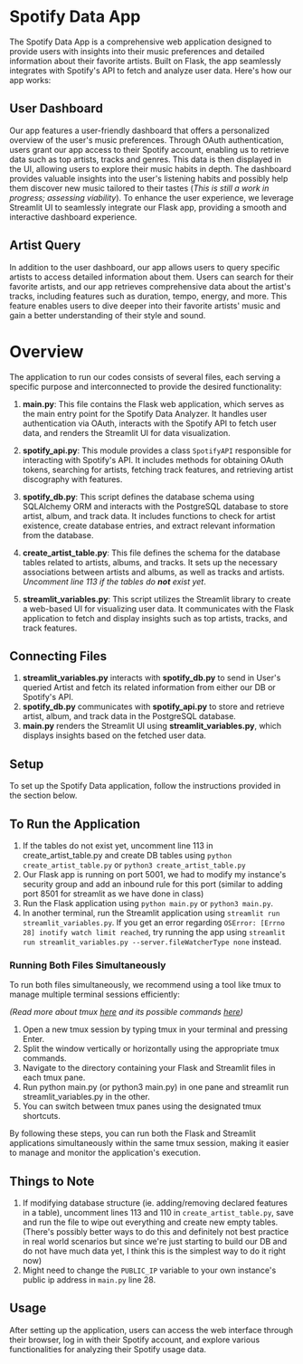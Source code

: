 # Spotify Data App

The Spotify Data App is a comprehensive web application designed to provide users with insights into their music preferences and detailed information about their favorite artists. Built on Flask, the app seamlessly integrates with Spotify's API to fetch and analyze user data. Here's how our app works:

## User Dashboard
Our app features a user-friendly dashboard that offers a personalized overview of the user's music preferences. Through OAuth authentication, users grant our app access to their Spotify account, enabling us to retrieve data such as top artists, tracks and genres. This data is then displayed in the UI, allowing users to explore their music habits in depth. The dashboard provides valuable insights into the user's listening habits and possibly help them discover new music tailored to their tastes (*This is still a work in progress; assessing viability*). To enhance the user experience, we leverage Streamlit UI to seamlessly integrate our Flask app, providing a smooth and interactive dashboard experience.

## Artist Query
In addition to the user dashboard, our app allows users to query specific artists to access detailed information about them. Users can search for their favorite artists, and our app retrieves comprehensive data about the artist's tracks, including features such as duration, tempo, energy, and more. This feature enables users to dive deeper into their favorite artists' music and gain a better understanding of their style and sound.


# Overview

The application to run our codes consists of several files, each serving a specific purpose and interconnected to provide the desired functionality:

1. **main.py**: This file contains the Flask web application, which serves as the main entry point for the Spotify Data Analyzer. It handles user authentication via OAuth, interacts with the Spotify API to fetch user data, and renders the Streamlit UI for data visualization.

2. **spotify_api.py**: This module provides a class `SpotifyAPI` responsible for interacting with Spotify's API. It includes methods for obtaining OAuth tokens, searching for artists, fetching track features, and retrieving artist discography with features.

3. **spotify_db.py**: This script defines the database schema using SQLAlchemy ORM and interacts with the PostgreSQL database to store artist, album, and track data. It includes functions to check for artist existence, create database entries, and extract relevant information from the database.

4. **create_artist_table.py**: This file defines the schema for the database tables related to artists, albums, and tracks. It sets up the necessary associations between artists and albums, as well as tracks and artists. *Uncomment line 113 if the tables do **not** exist yet*.

5. **streamlit_variables.py**: This script utilizes the Streamlit library to create a web-based UI for visualizing user data. It communicates with the Flask application to fetch and display insights such as top artists, tracks, and track features.

## Connecting Files

1. **streamlit_variables.py** interacts with **spotify_db.py** to send in User's queried Artist and fetch its related information from either our DB or Spotify's API.
2. **spotify_db.py** communicates with **spotify_api.py** to store and retrieve artist, album, and track data in the PostgreSQL database.
3. **main.py** renders the Streamlit UI using **streamlit_variables.py**, which displays insights based on the fetched user data.

## Setup

To set up the Spotify Data application, follow the instructions provided in the section below.

## To Run the Application

1. If the tables do not exist yet, uncomment line 113 in create_artist_table.py and create DB tables using `python create_artist_table.py` or `python3 create_artist_table.py`
2. Our Flask app is running on port 5001, we had to modify my instance's security group and add an inbound rule for this port (similar to adding port 8501 for streamlit as we have done in class)
3. Run the Flask application using `python main.py` or `python3 main.py`.
4. In another terminal, run the Streamlit application using `streamlit run streamlit_variables.py`. If you get an error regarding `OSError: [Errno 28] inotify watch limit reached`, try running the app using `streamlit run streamlit_variables.py --server.fileWatcherType none` instead.

### Running Both Files Simultaneously
To run both files simultaneously, we recommend using a tool like tmux to manage multiple terminal sessions efficiently:

*(Read more about tmux [here](https://github.com/tmux/tmux/wiki) and its possible commands [here](https://tmuxcheatsheet.com/))*

1. Open a new tmux session by typing tmux in your terminal and pressing Enter.
2. Split the window vertically or horizontally using the appropriate tmux commands.
3. Navigate to the directory containing your Flask and Streamlit files in each tmux pane.
4. Run python main.py (or python3 main.py) in one pane and streamlit run streamlit_variables.py in the other.
5. You can switch between tmux panes using the designated tmux shortcuts.

By following these steps, you can run both the Flask and Streamlit applications simultaneously within the same tmux session, making it easier to manage and monitor the application's execution.


## Things to Note

1. If modifying database structure (ie. adding/removing declared features in a table), uncomment lines 113 and 110 in `create_artist_table.py`, save and run the file to wipe out everything and create new empty tables. (There's possibly better ways to do this and definitely not best practice in real world scenarios but since we're just starting to build our DB and do not have much data yet, I think this is the simplest way to do it right now)
2. Might need to change the `PUBLIC_IP` variable to your own instance's public ip address in `main.py` line 28.

## Usage

After setting up the application, users can access the web interface through their browser, log in with their Spotify account, and explore various functionalities for analyzing their Spotify usage data.